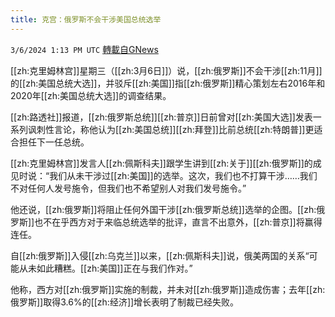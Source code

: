 ```yaml
---
title: 克宫：俄罗斯不会干涉美国总统选举
---
```

`3/6/2024 1:13 PM UTC` [轉載自GNews](https://gnews.org/articles/2370724)

[[zh:克里姆林宫]]星期三（[[zh:3月6日]]）说，[[zh:俄罗斯]]不会干涉[[zh:11月]]的[[zh:美国总统大选]]，并驳斥[[zh:美国]]指[[zh:俄罗斯]]精心策划左右2016年和2020年[[zh:美国总统大选]]的调查结果。

[[zh:路透社]]报道，[[zh:俄罗斯总统]][[zh:普京]]日前曾对[[zh:美国大选]]发表一系列讽刺性言论，称他认为[[zh:美国总统]][[zh:拜登]]比前总统[[zh:特朗普]]更适合担任下一任总统。

[[zh:克里姆林宫]]发言人[[zh:佩斯科夫]]跟学生讲到[[zh:关于]][[zh:俄罗斯]]的成见时说：“我们从未干涉过[[zh:美国]]的选举。这次，我们也不打算干涉……我们不对任何人发号施令，但我们也不希望别人对我们发号施令。”

他还说，[[zh:俄罗斯]]将阻止任何外国干涉[[zh:俄罗斯总统]]选举的企图。[[zh:俄罗斯]]也不在乎西方对于来临总统选举的批评，直言不出意外，[[zh:普京]]将赢得连任。

自[[zh:俄罗斯]]入侵[[zh:乌克兰]]以来，[[zh:佩斯科夫]]说，俄美两国的关系“可能从未如此糟糕。[[zh:美国]]正在与我们作对。”

他称，西方对[[zh:俄罗斯]]实施的制裁，并未对[[zh:俄罗斯]]造成伤害；去年[[zh:俄罗斯]]取得3.6%的[[zh:经济]]增长表明了制裁已经失败。
